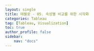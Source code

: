 ```yaml
---
layout: single
title: 태블로 - 05. 속성별 비교를 위한 시각화
categories: Tableau
tag: [Tableau, Visualization]
toc: true 
author_profile: false
sidebar:
    nav: "docs"
---
```


<br/>